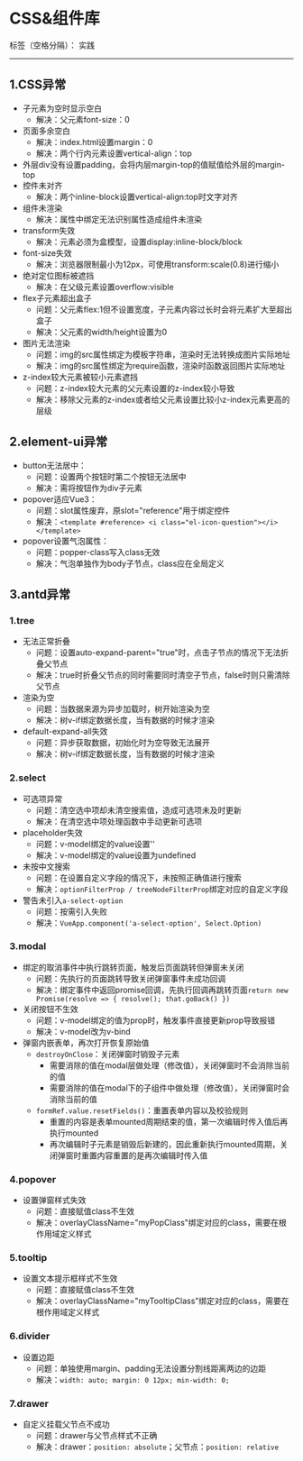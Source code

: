 ﻿# CSS&组件库

标签（空格分隔）： 实践

---

## 1.CSS异常
- 子元素为空时显示空白
  - 解决：父元素font-size：0
- 页面多余空白
  - 解决：index.html设置margin：0
  - 解决：两个行内元素设置vertical-align：top
- 外层div没有设置padding，会将内层margin-top的值赋值给外层的margin-top
- 控件未对齐
  - 解决：两个inline-block设置vertical-align:top时文字对齐
- 组件未渲染
  - 解决：属性中绑定无法识别属性造成组件未渲染
- transform失效
  - 解决：元素必须为盒模型，设置display:inline-block/block
- font-size失效
  - 解决：浏览器限制最小为12px，可使用transform:scale(0.8)进行缩小
- 绝对定位图标被遮挡
  - 解决：在父级元素设置overflow:visible
- flex子元素超出盒子
  - 问题：父元素flex:1但不设置宽度，子元素内容过长时会将元素扩大至超出盒子
  - 解决：父元素的width/height设置为0
- 图片无法渲染
  - 问题：img的src属性绑定为模板字符串，渲染时无法转换成图片实际地址
  - 解决：img的src属性绑定为require函数，渲染时函数返回图片实际地址
- z-index较大元素被较小元素遮挡
  - 问题：z-index较大元素的父元素设置的z-index较小导致
  - 解决：移除父元素的z-index或者给父元素设置比较小z-index元素更高的层级 


## 2.element-ui异常
- button无法居中：
  - 问题：设置两个按钮时第二个按钮无法居中
  - 解决：需将按钮作为div子元素
- popover适应Vue3：
  - 问题：slot属性废弃，原slot="reference"用于绑定控件
  - 解决：`<template #reference> <i class="el-icon-question"></i> </template>`
- popover设置气泡属性：
  - 问题：popper-class写入class无效
  - 解决：气泡单独作为body子节点，class应在全局定义

## 3.antd异常
### 1.tree
- 无法正常折叠
  - 问题：设置auto-expand-parent="true"时，点击子节点的情况下无法折叠父节点
  - 解决：true时折叠父节点的同时需要同时清空子节点，false时则只需清除父节点
- 渲染为空
  - 问题：当数据来源为异步加载时，树开始渲染为空
  - 解决：树v-if绑定数据长度，当有数据的时候才渲染
- default-expand-all失效
  - 问题：异步获取数据，初始化时为空导致无法展开
  - 解决：树v-if绑定数据长度，当有数据的时候才渲染

### 2.select
- 可选项异常
  - 问题：清空选中项却未清空搜索值，造成可选项未及时更新
  - 解决：在清空选中项处理函数中手动更新可选项
- placeholder失效
  - 问题：v-model绑定的value设置''
  - 解决：v-model绑定的value设置为undefined
- 未按中文搜索
  - 问题：在设置自定义字段的情况下，未按照正确值进行搜索
  - 解决：`optionFilterProp / treeNodeFilterProp`绑定对应的自定义字段
- 警告未引入`a-select-option`
  - 问题：按需引入失败
  - 解决：`VueApp.component('a-select-option', Select.Option)`

### 3.modal
- 绑定的取消事件中执行跳转页面，触发后页面跳转但弹窗未关闭
  - 问题：先执行的页面跳转导致关闭弹窗事件未成功回调
  - 解决：绑定事件中返回promise回调，先执行回调再跳转页面`return new Promise(resolve => { resolve(); that.goBack() })`
- 关闭按钮不生效
  - 问题：v-model绑定的值为prop时，触发事件直接更新prop导致报错
  - 解决：v-model改为v-bind
- 弹窗内嵌表单，再次打开恢复原始值
  - `destroyOnClose`：关闭弹窗时销毁子元素
     - 需要消除的值在modal层做处理（修改值），关闭弹窗时不会消除当前的值
     - 需要消除的值在modal下的子组件中做处理（修改值），关闭弹窗时会消除当前的值
  - `formRef.value.resetFields()`：重置表单内容以及校验规则
     - 重置的内容是表单mounted周期结束的值，第一次编辑时传入值后再执行mounted
     - 再次编辑时子元素是销毁后新建的，因此重新执行mounted周期，关闭弹窗时重置内容重置的是再次编辑时传入值

### 4.popover
- 设置弹窗样式失效
  - 问题：直接赋值class不生效
  - 解决：overlayClassName="myPopClass"绑定对应的class，需要在根作用域定义样式

### 5.tooltip
- 设置文本提示框样式不生效
  - 问题：直接赋值class不生效
  - 解决：overlayClassName="myTooltipClass"绑定对应的class，需要在根作用域定义样式

### 6.divider
- 设置边距
  - 问题：单独使用margin、padding无法设置分割线距离两边的边距
  - 解决：`width: auto; margin: 0 12px; min-width: 0;`

### 7.drawer
- 自定义挂载父节点不成功
  - 问题：drawer与父节点样式不正确
  - 解决：drawer：`position: absolute`；父节点：`position: relative`


